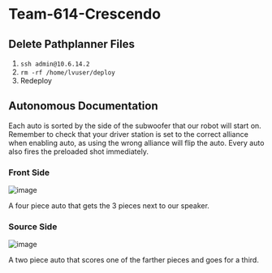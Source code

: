﻿# Team-614-Crescendo

## Delete Pathplanner Files
1. `ssh admin@10.6.14.2`
2. `rm -rf /home/lvuser/deploy`
3. Redeploy

## Autonomous Documentation
Each auto is sorted by the side of the subwoofer that our robot will start on.
Remember to check that your driver station is set to the correct alliance when enabling auto, as using the wrong alliance will flip the auto. Every auto also fires the preloaded shot immediately.

### Front Side

![image](https://github.com/team614frc/Team-614-Crescendo/assets/102235153/b263c85b-013e-49f1-ae2b-e7fce1a303f7)

A four piece auto that gets the 3 pieces next to our speaker.

### Source Side

![image](https://github.com/team614frc/Team-614-Crescendo/assets/102235153/6ae99015-e8b2-464e-aeb0-8ba0fcf5091e)

A two piece auto that scores one of the farther pieces and goes for a third.
